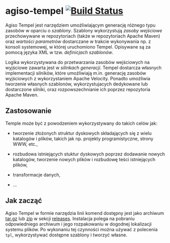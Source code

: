 agiso-tempel [![Build Status](https://travis-ci.org/kkopacz/agiso-tempel.png?branch=master)](https://travis-ci.org/kkopacz/agiso-tempel)
============

Agiso Tempel jest narzędziem umożliwiającym generację różnego typu zasobów w
oparciu o *szablony*. Szablony wykorzystują *zasoby wejściowe* przechowywane
w repozytoriach (także w repozytoriach Apache Maven) oraz *wartości parametrów*
dostarczane w trakcie wykonywania np. z konsoli systemowej, w której
uruchomiono Tempel. Opisywane są za pomocą języka XML w tzw.
*definicjach szablonów*.

Logika wykorzystywana do przetwarzania zasobów wejściowych na wyjściowe zawarta
jest w *silinkach generacji*. Tempel dostarcza własnych implementacji silników,
które umożliwiają m.in. generację zasobów wyjściowych z wykorzystaniem Apache
Velocity. Ponadto umożliwia tworzenie własnych szablonów, wykorzystujacych
dedykowane lub dostarczone silniki, oraz rozpowszechnianie ich poprzez
repozytoria Apache Maven.

Zastosowanie
------------
Temple może być z powodzeniem wykorzystywany do takich celów jak:

* tworzenie złożonych struktur dyskowych składających się z wielu katalogów
  i plików, takich jak np. projekty programistyczne, strony WWW, etc.,

* rozbudowa istniejących stuktur dyskowych poprzez dodawanie nowych katalogów,
  tworzenie nowych plików i rozbudowę teści istniejących plików,

* transformacje danych,

* ...

Jak zacząć
----------
Agiso Tempel w formie narzędzia linii komend dostępny jest jako archiwum 
[tar.gz][tempel.tar.gz] lub [zip][tempel.zip] w sekcji [releases][releases].
Instalacja polega na pobraniu odpowiedniego archiwum i jego rozpakowaniu
w dogodnej lokalizacji systemu plików. Po wykonaniu tej czynności można
używać z polecenia `tpl`, wykorzystywać dostępne szablony i tworzyć własne.

[tempel.tar.gz]: /releases/download/v0.0.1.RC1/tempel-0.0.1.RC1.tar.gz
[tempel.zip]: /releases/download/v0.0.1.RC1/tempel-0.0.1.RC1.zip
[releases]: /releases
